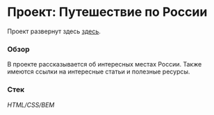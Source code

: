 # Проект: Путешествие по России

Проект развернут здесь [здесь](https://roman178.github.io/russian-travel/).

### Обзор

В проекте рассказывается об интересных местах России. Также имеются ссылки на интересные статьи и полезные ресурсы.

### Стек

_HTML/CSS/BEM_
